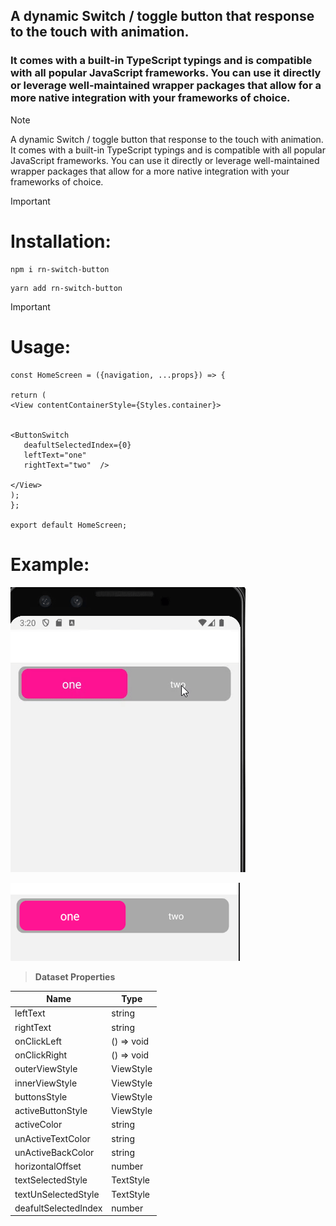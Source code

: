 ## A dynamic Switch / toggle button that response to the touch with animation.

### It comes with a built-in TypeScript typings and is compatible with all popular JavaScript frameworks. You can use it directly or leverage well-maintained wrapper packages that allow for a more native integration with your frameworks of choice.

> [!NOTE]
> A dynamic Switch / toggle button that response to the touch with animation.
> It comes with a built-in TypeScript typings and is compatible with all popular JavaScript frameworks. You can use it directly or leverage well-maintained wrapper packages that allow for a more native integration with your frameworks of choice.

> [!IMPORTANT]
>
> # Installation:

```
npm i rn-switch-button

```

```
yarn add rn-switch-button

```

> [!IMPORTANT]
>
> # Usage:

```
const HomeScreen = ({navigation, ...props}) => {

return (
<View contentContainerStyle={Styles.container}>


<ButtonSwitch
   deafultSelectedIndex={0}
   leftText="one"
   rightText="two"  />

</View>
);
};

export default HomeScreen;
```

# Example:

![ ](./assets/videos/video.gif)

![ ](./assets/images/image.png)

> **Dataset Properties**

| Name                 | Type       |
| -------------------- | ---------- |
| leftText             | string     |
| rightText            | string     |
| onClickLeft          | () => void |
| onClickRight         | () => void |
| outerViewStyle       | ViewStyle  |
| innerViewStyle       | ViewStyle  |
| buttonsStyle         | ViewStyle  |
| activeButtonStyle    | ViewStyle  |
| activeColor          | string     |
| unActiveTextColor    | string     |
| unActiveBackColor    | string     |
| horizontalOffset     | number     |
| textSelectedStyle    | TextStyle  |
| textUnSelectedStyle  | TextStyle  |
| deafultSelectedIndex | number     |
